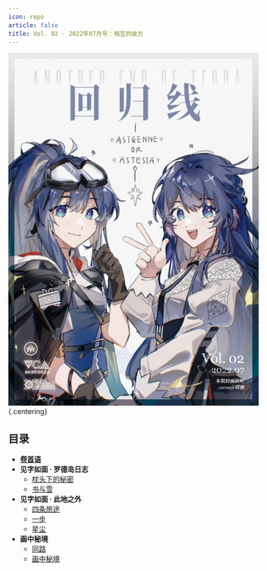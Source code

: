 ```yaml
---
icon: repo
article: false
title: Vol. 02 - 2022年07月号：相互的彼方
---
```


![](./res/cover.webp) {.centering}

## 目录

- [**卷首语**](intro)
- **见字如面 · 罗德岛日志**
  - [枕头下的秘密](article1)
  - [书与雪](article2)
- **见字如面 · 此地之外**
  - [四条旅途](article3)
  - [一步](article4)
  - [星尘](article5)
- **画中秘境**
  - [同路](comic1)
  - [画中秘境](paintings)
